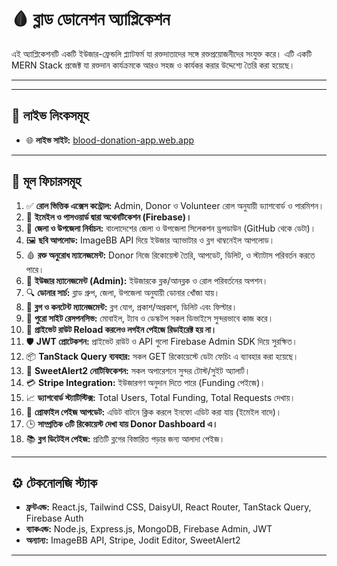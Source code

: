 # 🩸 ব্লাড ডোনেশন অ্যাপ্লিকেশন

এই অ্যাপ্লিকেশনটি একটি ইউজার-ফ্রেন্ডলি প্ল্যাটফর্ম যা রক্তদাতাদের সঙ্গে রক্তপ্রয়োজনীদের সংযুক্ত করে। এটি একটি MERN Stack প্রজেক্ট যা রক্তদান কার্যক্রমকে আরও সহজ ও কার্যকর করার উদ্দেশ্যে তৈরি করা হয়েছে।

---



---

## 🔗 লাইভ লিংকসমূহ

- 🌐 **লাইভ সাইট:** [blood-donation-app.web.app](https://blood-lagbe-6aef7.web.app)


---

## 🌟 মূল ফিচারসমূহ

1. ✅ **রোল ভিত্তিক এক্সেস কন্ট্রোল:** Admin, Donor ও Volunteer রোল অনুযায়ী ড্যাশবোর্ড ও পারমিশন।
2. 🔐 **ইমেইল ও পাসওয়ার্ড দ্বারা অথেনটিকেশন (Firebase)।**
3. 🏥 **জেলা ও উপজেলা নির্বাচন:** বাংলাদেশের জেলা ও উপজেলা সিলেকশন ড্রপডাউন (GitHub থেকে ডেটা)।
4. 🖼️ **ছবি আপলোড:** ImageBB API দিয়ে ইউজার অ্যাভাটার ও ব্লগ থাম্বনেইল আপলোড।
5. 🩸 **রক্ত অনুরোধ ম্যানেজমেন্ট:** Donor নিজে রিকোয়েস্ট তৈরি, আপডেট, ডিলিট, ও স্ট্যাটাস পরিবর্তন করতে পারে।
6. 👥 **ইউজার ম্যানেজমেন্ট (Admin):** ইউজারকে ব্লক/আনব্লক ও রোল পরিবর্তনের অপশন।
7. 🔍 **ডোনার সার্চ:** ব্লাড গ্রুপ, জেলা, উপজেলা অনুযায়ী ডোনার খোঁজা যায়।
8. 📝 **ব্লগ ও কনটেন্ট ম্যানেজমেন্ট:** ব্লগ যোগ, প্রকাশ/অপ্রকাশ, ডিলিট এবং ফিল্টার।
9. 📱 **পুরো সাইট রেসপনসিভ:** মোবাইল, ট্যাব ও ডেস্কটপ সকল ডিভাইসে সুন্দরভাবে কাজ করে।
10. 🔐 **প্রাইভেট রাউট Reload করলেও লগইন পেইজে রিডাইরেক্ট হয় না।**
11. 🛡️ **JWT প্রোটেকশন:** প্রাইভেট রাউট ও API গুলো Firebase Admin SDK দিয়ে সুরক্ষিত।
12. 📦 **TanStack Query ব্যবহার:** সকল GET রিকোয়েস্টে ডেটা ফেচিং এ ব্যাবহার করা হয়েছে।
13. 📢 **SweetAlert2 নোটিফিকেশন:** সকল অপারেশনে সুন্দর টোস্ট/সুইট অ্যালার্ট।
14. 💳 **Stripe Integration:** ইউজারগণ অনুদান দিতে পারে (Funding পেইজে)।
15. 📈 **ড্যাশবোর্ড স্ট্যাটিস্টিক্স:** Total Users, Total Funding, Total Requests দেখায়।
16. 👤 **প্রোফাইল পেইজ আপডেট:** এডিট বাটনে ক্লিক করলে ইনফো এডিট করা যায় (ইমেইল বাদে)।
17. 🕒 **সাম্প্রতিক ৩টি রিকোয়েস্ট দেখা যায় Donor Dashboard এ।**
18. 📚 **ব্লগ ডিটেইল পেইজ:** প্রতিটি ব্লগের বিস্তারিত পড়ার জন্য আলাদা পেইজ।

---

## ⚙️ টেকনোলজি স্ট্যাক

- **ফ্রন্টএন্ড:** React.js, Tailwind CSS, DaisyUI, React Router, TanStack Query, Firebase Auth
- **ব্যাকএন্ড:** Node.js, Express.js, MongoDB, Firebase Admin, JWT
- **অন্যান্য:** ImageBB API, Stripe, Jodit Editor, SweetAlert2

---